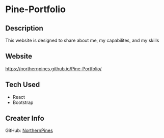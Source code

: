 # Pine-Portfolio

## Description

This website is designed to share about me, my capabilites, and my skills

## Website

https://northernpines.github.io/Pine-Portfolio/

## Tech Used

- React
- Bootstrap

## Creater Info

GitHub: [NorthernPines](https://github.com/NorthernPines)